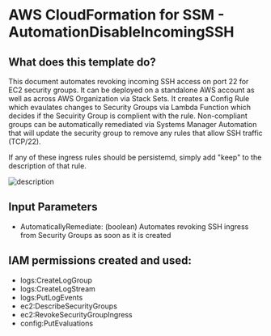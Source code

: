 # AWS CloudFormation for SSM - AutomationDisableIncomingSSH

## What does this template do?

This document automates revoking incoming SSH access on port 22 for EC2 security groups.
It can be deployed on a standalone AWS account as well as across AWS Organization via Stack Sets.
It creates a Config Rule which evaulates changes to Security Groups via Lambda Function which
decides if the Secuirity Group is complient with the rule. Non-compliant groups can be automatically
remediated via Systems Manager Automation that will update the security group to remove any rules
that allow SSH traffic (TCP/22).

If any of these ingress rules should be persistemd, simply add "keep" to the description of that rule.

![description](https://github.com/WooDzu/cloudformation-config-ip-remediation/assets/2228236/e317360f-d2fe-4612-9dea-9da3755dc101)


## Input Parameters
* AutomaticallyRemediate: (boolean) Automates revoking SSH ingress from Security Groups as soon as it is created

## IAM permissions created and used:

- logs:CreateLogGroup
- logs:CreateLogStream
- logs:PutLogEvents
- ec2:DescribeSecurityGroups
- ec2:RevokeSecurityGroupIngress
- config:PutEvaluations
